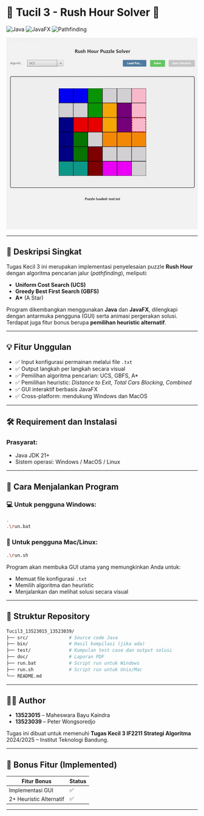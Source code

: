 # 🚗 Tucil 3 - Rush Hour Solver 🧠

![Java](https://img.shields.io/badge/language-Java-blue.svg)
![JavaFX](https://img.shields.io/badge/library-JavaFX-important)
![Pathfinding](https://img.shields.io/badge/Algorithm-UCS%2C%20GBFS%2C%20A*-green.svg)

<div align="center">
    <img src="test/RushHour.gif" alt="Rush Hour Gameplay Preview" width="600"/>
</div>

---

## 📌 Deskripsi Singkat

Tugas Kecil 3 ini merupakan implementasi penyelesaian puzzle **Rush Hour** dengan algoritma pencarian jalur (*pathfinding*), meliputi:

- **Uniform Cost Search (UCS)**
- **Greedy Best First Search (GBFS)**
- **A\*** (A Star)

Program dikembangkan menggunakan **Java** dan **JavaFX**, dilengkapi dengan antarmuka pengguna (GUI) serta animasi pergerakan solusi. Terdapat juga fitur bonus berupa **pemilihan heuristic alternatif**.

---

## 💡 Fitur Unggulan

- ✅ Input konfigurasi permainan melalui file `.txt`
- ✅ Output langkah per langkah secara visual
- ✅ Pemilihan algoritma pencarian: UCS, GBFS, A\*
- ✅ Pemilihan heuristic: *Distance to Exit*, *Total Cars Blocking*, *Combined*
- ✅ GUI interaktif berbasis JavaFX
- ✅ Cross-platform: mendukung Windows dan MacOS

---

## 🛠️ Requirement dan Instalasi

### **Prasyarat:**
- Java JDK 21+
- Sistem operasi: Windows / MacOS / Linux

---

## 🚀 Cara Menjalankan Program

### 💻 Untuk pengguna **Windows**:
```bash
.
.\run.bat
```

### 🍎 Untuk pengguna **Mac/Linux**:
```bash
.\run.sh
```

Program akan membuka GUI utama yang memungkinkan Anda untuk:
- Memuat file konfigurasi `.txt`
- Memilih algoritma dan heuristic
- Menjalankan dan melihat solusi secara visual

---

## 📂 Struktur Repository

```bash
Tucil3_13523015_13523039/
├── src/               # Source code Java
├── bin/               # Hasil kompilasi (jika ada)
├── test/              # Kumpulan test case dan output solusi
├── doc/               # Laporan PDF
├── run.bat            # Script run untuk Windows
├── run.sh             # Script run untuk Unix/Mac
└── README.md
```

---

## 👨‍💻 Author

- **13523015** – Maheswara Bayu Kaindra
- **13523039** – Peter Wongsoredjo

Tugas ini dibuat untuk memenuhi **Tugas Kecil 3 IF2211 Strategi Algoritma** 2024/2025 – Institut Teknologi Bandung.

---

## 🎁 Bonus Fitur (Implemented)

| Fitur Bonus                         | Status |
|------------------------------------|--------|
| Implementasi GUI                   | ✅     |
| 2+ Heuristic Alternatif            | ✅     |

---

